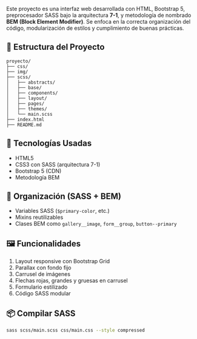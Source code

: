 Este proyecto es una interfaz web desarrollada con HTML, Bootstrap 5, preprocesador SASS bajo la arquitectura **7-1**, y metodología de nombrado **BEM (Block Element Modifier)**. Se enfoca en la correcta organización del código, modularización de estilos y cumplimiento de buenas prácticas.

## 📁 Estructura del Proyecto

```
proyecto/
├── css/
├── img/
├── scss/
│   ├── abstracts/
│   ├── base/
│   ├── components/
│   ├── layout/
│   ├── pages/
│   ├── themes/
│   └── main.scss
├── index.html
├── README.md
```

## 🚀 Tecnologías Usadas

- HTML5
- CSS3 con SASS (arquitectura 7-1)
- Bootstrap 5 (CDN)
- Metodología BEM

## 🎨 Organización (SASS + BEM)

- Variables SASS (`$primary-color`, etc.)
- Mixins reutilizables
- Clases BEM como `gallery__image`, `form__group`, `button--primary`

## 🖼️ Funcionalidades

1. Layout responsive con Bootstrap Grid  
2. Parallax con fondo fijo  
3. Carrusel de imágenes  
4. Flechas rojas, grandes y gruesas en carrusel  
5. Formulario estilizado  
6. Código SASS modular

## 📦 Compilar SASS

```bash
sass scss/main.scss css/main.css --style compressed
```
